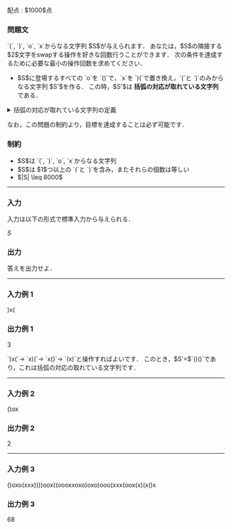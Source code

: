 
<div>

<span>

<span>

<p>
配点 : $1000$点
</p>

<div>

<section>

### **問題文**

<p>
`(`, `)`, `o`, `x`からなる文字列 $S$が与えられます．
あなたは，$S$の隣接する $2$文字をswapする操作を好きな回数行うことができます．
次の条件を達成するために必要な最小の操作回数を求めてください．
</p>

<ul>

<li>
$S$に登場するすべての `o`を `()`で，`x`を `)(`で置き換え，`(`と `)`のみからなる文字列 $S'$を作る．
この時，$S'$は
<strong>
括弧の対応が取れている文字列
</strong>
である．
</li>

</ul>

<details>

<summary>
括弧の対応が取れている文字列の定義
</summary>

<p>
括弧の対応が取れている文字列とは，次のうちいずれかの条件を満たす文字列です．


</p>

<ul>

<li>
空文字列
</li>

<li>
ある括弧の対応が取れている空でない文字列 $s, t$が存在し，$s, t$をこの順に連結した文字列
</li>

<li>
ある括弧の対応が取れている文字列 $s$が存在し、 `(`, $s$, `)`をこの順に連結した文字列
</li>

</ul>

<p>

</p>

</details>

<p>
なお，この問題の制約より，目標を達成することは必ず可能です．
</p>

</section>

</div>

<div>

<section>

### **制約**

<ul>

<li>
$S$は `(`, `)`, `o`, `x`からなる文字列
</li>

<li>
$S$は $1$つ以上の `(`と `)`を含み，またそれらの個数は等しい
</li>

<li>
$|S| \leq 8000$
</li>

</ul>

</section>

</div>

---

<div>

<div>

<section>

### **入力**

<p>
入力は以下の形式で標準入力から与えられる．
</p>

<div>

$S$
</div>

</section>

</div>

<div>

<section>

### **出力**

<p>
答えを出力せよ．
</p>

</section>

</div>

</div>

---

<div>

<section>

### **入力例 1**

<div>

)x(

</div>

</section>

</div>

<div>

<section>

### **出力例 1**

<div>

3

</div>

<p>
`)x(`→ `x)(`→ `x()`→ `(x)`と操作すればよいです．
このとき，$S'=$`()()`であり，これは括弧の対応の取れている文字列です．
</p>

</section>

</div>

---

<div>

<section>

### **入力例 2**

<div>

()ox

</div>

</section>

</div>

<div>

<section>

### **出力例 2**

<div>

2

</div>

</section>

</div>

---

<div>

<section>

### **入力例 3**

<div>

()oxo(xxx))))oox((oooxxoxo)oxo)ooo(xxx(oox(x)(x()x

</div>

</section>

</div>

<div>

<section>

### **出力例 3**

<div>

68

</div>

</section>

</div>

</span>

</span>

</div>
